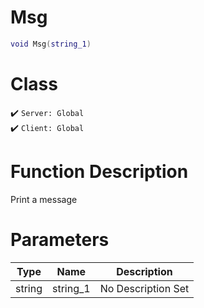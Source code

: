 # Msg
```lua
void Msg(string_1)
```
# Class
✔️ `Server: Global`  
✔️ `Client: Global`  

# Function Description
Print a message
# Parameters
Type|Name|Description
--|--|--
string|string_1|No Description Set
